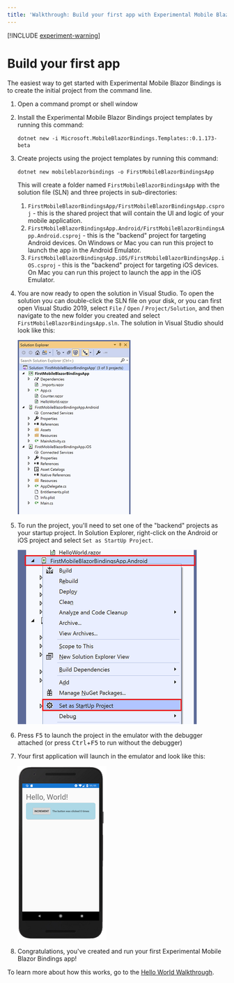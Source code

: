 ```yaml
---
title: 'Walkthrough: Build your first app with Experimental Mobile Blazor Bindings'
---
```


[!INCLUDE [experiment-warning](../includes/experiment-warning.md)]

# Build your first app

The easiest way to get started with Experimental Mobile Blazor Bindings is to create the initial project from the command line.

1. Open a command prompt or shell window
1. Install the Experimental Mobile Blazor Bindings project templates by running this command:

    ```shell
    dotnet new -i Microsoft.MobileBlazorBindings.Templates::0.1.173-beta
    ```

1. Create projects using the project templates by running this command:

    ```shell
    dotnet new mobileblazorbindings -o FirstMobileBlazorBindingsApp
    ```

    This will create a folder named `FirstMobileBlazorBindingsApp` with the solution file (SLN) and three projects in sub-directories:

   1. `FirstMobileBlazorBindingsApp/FirstMobileBlazorBindingsApp.csproj` - this is the shared project that will contain the UI and logic of your mobile application.
   1. `FirstMobileBlazorBindingsApp.Android/FirstMobileBlazorBindingsApp.Android.csproj` - this is the "backend" project for targeting Android devices. On Windows or Mac you can run this project to launch the app in the Android Emulator.
   1. `FirstMobileBlazorBindingsApp.iOS/FirstMobileBlazorBindingsApp.iOS.csproj` - this is the "backend" project for targeting iOS devices. On Mac you can run this project to launch the app in the iOS Emulator.

1. You are now ready to open the solution in Visual Studio. To open the solution you can double-click the SLN file on your disk, or you can first open Visual Studio 2019, select `File` / `Open` / `Project/Solution`, and then navigate to the new folder you created and select `FirstMobileBlazorBindingsApp.sln`. The solution in Visual Studio should look like this:

    [ ![Solution Explorer with all 3 projects](media/build-first-app/solution-explorer-with-all-projects-inline.png) ](media/build-first-app/solution-explorer-with-all-projects-expanded.png#lightbox)

1. To run the project, you'll need to set one of the "backend" projects as your startup project. In Solution Explorer, right-click on the Android or iOS project and select `Set as StartUp Project`.

    [ ![Set startup project in Solution Explorer](media/build-first-app/set-startup-project-inline.png) ](media/build-first-app/set-startup-project-expanded.png#lightbox)

1. Press <kbd>F5</kbd> to launch the project in the emulator with the debugger attached (or press <kbd>Ctrl</kbd>+<kbd>F5</kbd> to run without the debugger)

1. Your first application will launch in the emulator and look like this:

    [ ![Hello World running in the Android Emulator](media/build-first-app/android-helloworld-inline.png) ](media/build-first-app/android-helloworld-expanded.png#lightbox)

1. Congratulations, you've created and run your first Experimental Mobile Blazor Bindings app!

To learn more about how this works, go to the [Hello World Walkthrough](hello-world.md).
